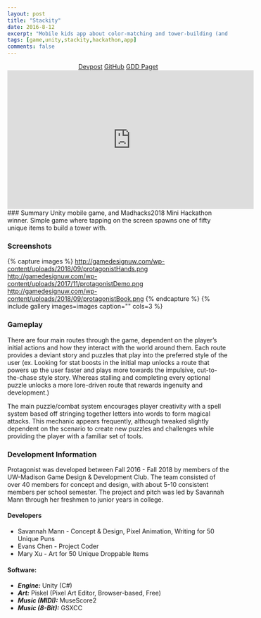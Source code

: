 ```yaml
---
layout: post
title: "Stackity"
date: 2016-8-12
excerpt: "Mobile kids app about color-matching and tower-building (and puns)."
tags: [game,unity,stackity,hackathon,app]
comments: false
---
```

<center>
<div markdown="0"><a href="https://devpost.com/software/stackity-coon" class="btn btn-success">Devpost</a>     <a href="https://github.com/mannnnnn/Stackity-Mobile" class="btn btn-warning">GitHub</a>     <a href="http://gamedesignuw.com/projects/stackity-game-jam/" class="btn btn-danger">GDD Paget</a></div>

<iframe width="560" height="315" src="https://www.youtube.com/embed/HWBD0V4jHWk" frameborder="0"> </iframe>

</center>
### Summary
Unity mobile game, and Madhacks2018 Mini Hackathon winner. Simple game where tapping on the screen spawns one of fifty unique items to build a tower with.

### Screenshots

{% capture images %}
	http://gamedesignuw.com/wp-content/uploads/2018/09/protagonistHands.png
    http://gamedesignuw.com/wp-content/uploads/2017/11/protagonistDemo.png
    http://gamedesignuw.com/wp-content/uploads/2018/09/protagonistBook.png
{% endcapture %}
{% include gallery images=images caption="" cols=3 %}
### Gameplay
There are four main routes through the game, dependent on the player’s initial actions and how they interact with the world around them. Each route provides a deviant story and puzzles that play into the preferred style of the user (ex. Looking for stat boosts in the initial map unlocks a route that powers up the user faster and plays more towards the impulsive, cut-to-the-chase style story. Whereas stalling and completing every optional puzzle unlocks a more lore-driven route that rewards ingenuity and development.)

The main puzzle/combat system encourages player creativity with a spell system based off stringing together letters into words to form magical attacks. This mechanic appears frequently, although tweaked slightly dependent on the scenario to create new puzzles and challenges while providing the player with a familiar set of tools.

### Development Information
Protagonist was developed between Fall 2016 - Fall 2018 by members of the UW-Madison Game Design & Development Club. The team consisted of over 40 members for concept and design, with about 5-10 consistent members per school semester. The project and pitch was led by Savannah Mann through her freshmen to junior years in college.

#### Developers
* Savannah Mann - Concept & Design, Pixel Animation, Writing for 50 Unique Puns
* Evans Chen - Project Coder
* Mary Xu - Art for 50 Unique Droppable Items

#### Software: 
* ***Engine:*** Unity (C#)
* ***Art:*** Piskel (Pixel Art Editor, Browser-based, Free)
* ***Music (MIDI):*** MuseScore2
* ***Music (8-Bit):*** GSXCC


